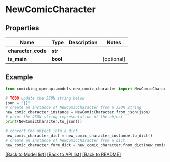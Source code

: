 # NewComicCharacter


## Properties

Name | Type | Description | Notes
------------ | ------------- | ------------- | -------------
**character_code** | **str** |  | 
**is_main** | **bool** |  | [optional] 

## Example

```python
from comicking_openapi.models.new_comic_character import NewComicCharacter

# TODO update the JSON string below
json = "{}"
# create an instance of NewComicCharacter from a JSON string
new_comic_character_instance = NewComicCharacter.from_json(json)
# print the JSON string representation of the object
print(NewComicCharacter.to_json())

# convert the object into a dict
new_comic_character_dict = new_comic_character_instance.to_dict()
# create an instance of NewComicCharacter from a dict
new_comic_character_form_dict = new_comic_character.from_dict(new_comic_character_dict)
```
[[Back to Model list]](../README.md#documentation-for-models) [[Back to API list]](../README.md#documentation-for-api-endpoints) [[Back to README]](../README.md)


